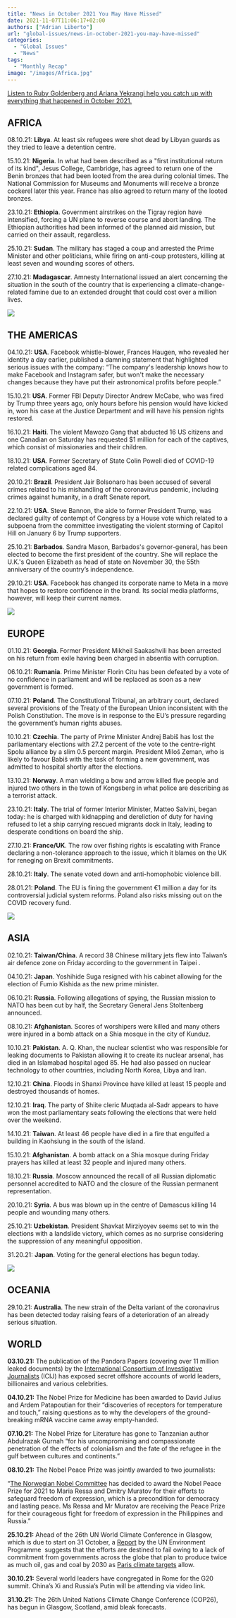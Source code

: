 ```yaml
---
title: "News in October 2021 You May Have Missed"
date: 2021-11-07T11:06:17+02:00
authors: ["Adrian Liberto"]
url: "global-issues/news-in-october-2021-you-may-have-missed"
categories:
  - "Global Issues"
  - "News"
tags:
  - "Monthly Recap"
image: "/images/Africa.jpg"
---
```


[Listen to Ruby Goldenberg and Ariana Yekrangi help you catch up with everything that happened in October 2021.](https://un-aligned.org/news/october-the-gordian-monthly-recap/)

## **AFRICA**

08.10.21: **Libya**. At least six refugees were shot dead by Libyan guards as they tried to leave a detention centre.

15.10.21: **Nigeria**. In what had been described as a "first institutional return of its kind", Jesus College, Cambridge, has agreed to return one of the Benin bronzes that had been looted from the area during colonial times. The National Commission for Museums and Monuments will receive a bronze cockerel later this year. France has also agreed to return many of the looted bronzes.

23.10.21: **Ethiopia**. Government airstrikes on the Tigray region have intensified, forcing a UN plane to reverse course and abort landing. The Ethiopian authorities had been informed of the planned aid mission, but carried on their assault, regardless.

25.10.21: **Sudan**. The military has staged a coup and arrested the Prime Minister and other politicians, while firing on anti-coup protesters, killing at least seven and wounding scores of others.

27.10.21: **Madagascar**. Amnesty International issued an alert concerning the situation in the south of the country that is experiencing a climate-change-related famine due to an extended drought that could cost over a million lives.

![](/images/America-1024x538.jpg)

## **THE AMERICAS**

04.10.21: **USA**. Facebook whistle-blower, Frances Haugen, who revealed her identity a day earlier, published a damning statement that highlighted serious issues with the company: “The company's leadership knows how to make Facebook and Instagram safer, but won't make the necessary changes because they have put their astronomical profits before people.”

15.10.21: **USA**. Former FBI Deputy Director Andrew McCabe, who was fired by Trump three years ago, only hours before his pension would have kicked in, won his case at the Justice Department and will have his pension rights restored.

16.10.21: **Haiti**. The violent Mawozo Gang that abducted 16 US citizens and one Canadian on Saturday has requested $1 million for each of the captives, which consist of missionaries and their children.

18.10.21: **USA**. Former Secretary of State Colin Powell died of COVID-19 related complications aged 84.

20.10.21: **Brazil**. President Jair Bolsonaro has been accused of several crimes related to his mishandling of the coronavirus pandemic, including crimes against humanity, in a draft Senate report.

22.10.21: **USA**. Steve Bannon, the aide to former President Trump, was declared guilty of contempt of Congress by a House vote which related to a subpoena from the committee investigating the violent storming of Capitol Hill on January 6 by Trump supporters.

25.10.21: **Barbados**. Sandra Mason, Barbados's governor-general, has been elected to become the first president of the country. She will replace the U.K.'s Queen Elizabeth as head of state on November 30, the 55th anniversary of the country’s independence.

29.10.21: **USA**. Facebook has changed its corporate name to Meta in a move that hopes to restore confidence in the brand. Its social media platforms, however, will keep their current names.

![](/images/Europe-1024x538.jpg)

## **EUROPE**

01.10.21: **Georgia**. Former President Mikheil Saakashvili has been arrested on his return from exile having been charged in absentia with corruption.

06.10.21: **Rumania**. Prime Minister Florin Citu has been defeated by a vote of no confidence in parliament and will be replaced as soon as a new government is formed.

07.10.21: **Poland**. The Constitutional Tribunal, an arbitrary court, declared several provisions of the Treaty of the European Union inconsistent with the Polish Constitution. The move is in response to the EU’s pressure regarding the government’s human rights abuses.

10.10.21: **Czechia**. The party of Prime Minister Andrej Babiš has lost the parliamentary elections with 27.2 percent of the vote to the centre-right Spolu alliance by a slim 0.5 percent margin. President Miloš Zeman, who is likely to favour Babiš with the task of forming a new government, was admitted to hospital shortly after the elections.

13.10.21: **Norway**. A man wielding a bow and arrow killed five people and injured two others in the town of Kongsberg in what police are describing as a terrorist attack.

23.10.21: **Italy**. The trial of former Interior Minister, Matteo Salvini, began today: he is charged with kidnapping and dereliction of duty for having refused to let a ship carrying rescued migrants dock in Italy, leading to desperate conditions on board the ship.

27.10.21: **France/UK**. The row over fishing rights is escalating with France declaring a non-tolerance approach to the issue, which it blames on the UK for reneging on Brexit commitments.

28.10.21: **Italy**. The senate voted down and anti-homophobic violence bill.

28.01.21: **Poland**. The EU is fining the government €1 million a day for its controversial judicial system reforms. Poland also risks missing out on the COVID recovery fund.

![](/images/Asia-1024x538.jpg)

## **ASIA**

02.10.21: **Taiwan/China**. A record 38 Chinese military jets flew into Taiwan’s air defence zone on Friday according to the government in Taipei .

04.10.21: **Japan**. Yoshihide Suga resigned with his cabinet allowing for the election of Fumio Kishida as the new prime minister.

06.10.21: **Russia**. Following allegations of spying, the Russian mission to NATO has been cut by half, the Secretary General Jens Stoltenberg announced.

08.10.21: **Afghanistan**. Scores of worshipers were killed and many others were injured in a bomb attack on a Shia mosque in the city of Kunduz.

10.10.21: **Pakistan**. A. Q. Khan, the nuclear scientist who was responsible for leaking documents to Pakistan allowing it to create its nuclear arsenal, has died in an Islamabad hospital aged 85. He had also passed on nuclear technology to other countries, including North Korea, Libya and Iran.

12.10.21: **China**. Floods in Shanxi Province have killed at least 15 people and destroyed thousands of homes.

12.10.21: **Iraq**. The party of Shiite cleric Muqtada al-Sadr appears to have won the most parliamentary seats following the elections that were held over the weekend.

14.10.21: **Taiwan**. At least 46 people have died in a fire that engulfed a building in Kaohsiung in the south of the island.

15.10.21: **Afghanistan**. A bomb attack on a Shia mosque during Friday prayers has killed at least 32 people and injured many others.

18.10.21: **Russia**. Moscow announced the recall of all Russian diplomatic personnel accredited to NATO and the closure of the Russian permanent representation.

20.10.21: **Syria**. A bus was blown up in the centre of Damascus killing 14 people and wounding many others.

25.10.21: **Uzbekistan**. President Shavkat Mirziyoyev seems set to win the elections with a landslide victory, which comes as no surprise considering the suppression of any meaningful opposition.

31.20.21: **Japan**. Voting for the general elections has begun today.

![](/images/Oceania-1024x538.jpg)

## **OCEANIA**

29.10.21: **Australia**. The new strain of the Delta variant of the coronavirus has been detected today raising fears of a deterioration of an already serious situation.

## **WORLD**

**03.10.21:** The publication of the Pandora Papers (covering over 11 million leaked documents) by the [International Consortium of Investigative Journalists](https://en.wikipedia.org/wiki/International_Consortium_of_Investigative_Journalists) (ICIJ) has exposed secret offshore accounts of world leaders, billionaires and various celebrities.

**04.10.21:** The Nobel Prize for Medicine has been awarded to David Julius and Ardem Patapoutian for their “discoveries of receptors for temperature and touch,” raising questions as to why the developers of the ground-breaking mRNA vaccine came away empty-handed.

**07.10.21:** The Nobel Prize for Literature has gone to Tanzanian author Abdulrazak Gurnah “for his uncompromising and compassionate penetration of the effects of colonialism and the fate of the refugee in the gulf between cultures and continents.”

**08.10.21:** The Nobel Peace Prize was jointly awarded to two journalists:

“[The Norwegian Nobel Committee](https://www.nobelpeaceprize.org/) has decided to award the Nobel Peace Prize for 2021 to Maria Ressa and Dmitry Muratov for their efforts to safeguard freedom of expression, which is a precondition for democracy and lasting peace. Ms Ressa and Mr Muratov are receiving the Peace Prize for their courageous fight for freedom of expression in the Philippines and Russia.”

**25.10.21:** Ahead of the 26th UN World Climate Conference in Glasgow, which is due to start on 31 October, a [Report](https://productiongap.org/2021report/) by the UN Environment Programme  suggests that the efforts are destined to fail owing to a lack of commitment from governments across the globe that plan to produce twice as much oil, gas and coal by 2030 as [Paris climate targets](https://www.eurotopics.net/en/252930/the-paris-climate-conference-five-years-on?pk_campaign=et2021-10-27-en&pk_kwd=270183) allow.

**30.10.21:** Several world leaders have congregated in Rome for the G20 summit. China’s Xi and Russia’s Putin will be attending via video link.

**31.10.21:** The 26th United Nations Climate Change Conference (COP26), has begun in Glasgow, Scotland, amid bleak forecasts.
